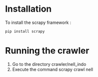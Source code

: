 # Installation
To install the scrapy framework :

	pip install scrapy

# Running the crawler
1. Go to the directory crawler/nell_indo
2. Execute the command scrapy crawl nell 

